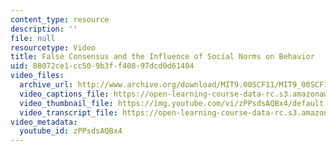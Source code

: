 ```yaml
---
content_type: resource
description: ''
file: null
resourcetype: Video
title: False Consensus and the Influence of Social Norms on Behavior
uid: 08072ce1-cc50-9b3f-f408-97dcd0d61404
video_files:
  archive_url: http://www.archive.org/download/MIT9.00SCF11/MIT9_00SCF11_lec23_300k.mp4
  video_captions_file: https://open-learning-course-data-rc.s3.amazonaws.com/9-00sc-introduction-to-psychology-fall-2011/f02bb54a791a51dabb1a22aa47bab8c1_zPPsdsAQBx4.vtt
  video_thumbnail_file: https://img.youtube.com/vi/zPPsdsAQBx4/default.jpg
  video_transcript_file: https://open-learning-course-data-rc.s3.amazonaws.com/9-00sc-introduction-to-psychology-fall-2011/6c0f93862e6493009b69b12792d50a63_zPPsdsAQBx4.pdf
video_metadata:
  youtube_id: zPPsdsAQBx4
---
```


